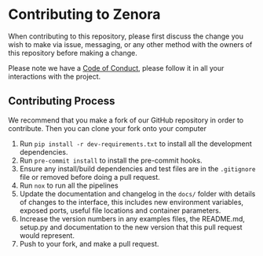 # Contributing to Zenora

When contributing to this repository, please first discuss the change you wish to make via issue,
messaging, or any other method with the owners of this repository before making a change.

Please note we have a [Code of Conduct](CODE_OF_CONDUCT.md), please follow it in all your interactions with the project.

## Contributing Process

We recommend that you make a fork of our GitHub repository in order to contribute. Then you can clone your fork onto your computer

1. Run `pip install -r dev-requirements.txt` to install all the development dependencies.
2. Run `pre-commit install` to install the pre-commit hooks.
3. Ensure any install/build dependencies and test files are in the `.gitignore` file or removed before doing a
   pull request.
4. Run `nox` to run all the pipelines
5. Update the documentation and changelog in the `docs/` folder with details of changes to the interface, this
   includes new environment variables, exposed ports, useful file locations and container parameters.
6. Increase the version numbers in any examples files, the README.md, setup.py and documentation to the new version that this pull request would represent.
7. Push to your fork, and make a pull request.
